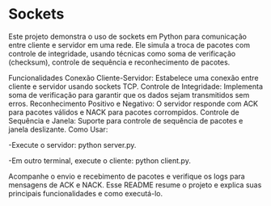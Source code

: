 # Sockets


Este projeto demonstra o uso de sockets em Python para comunicação entre cliente e servidor em uma rede. Ele simula a troca de pacotes com controle de integridade, usando técnicas como soma de verificação (checksum), controle de sequência e reconhecimento de pacotes.

Funcionalidades
Conexão Cliente-Servidor: Estabelece uma conexão entre cliente e servidor usando sockets TCP.
Controle de Integridade: Implementa soma de verificação para garantir que os dados sejam transmitidos sem erros.
Reconhecimento Positivo e Negativo: O servidor responde com ACK para pacotes válidos e NACK para pacotes corrompidos.
Controle de Sequência e Janela: Suporte para controle de sequência de pacotes e janela deslizante.
Como Usar:


-Execute o servidor: python server.py.

-Em outro terminal, execute o cliente: python client.py.

Acompanhe o envio e recebimento de pacotes e verifique os logs para mensagens de ACK e NACK.
Esse README resume o projeto e explica suas principais funcionalidades e como executá-lo.
